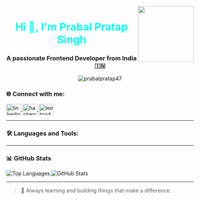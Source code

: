 <!-- Banner GIF -->
<img align="right" height="150" src="https://github.com/blackcater/blackcater/raw/main/images/banner.gif" />

<h1 align="center">
  <span style="color:#00ffee;">
    <blink>Hi 👋, I'm <strong>Prabal Pratap Singh</strong></blink>
  </span>
</h1>

<h3 align="center">A passionate Frontend Developer from India 🇮🇳</h3>

<p align="center">
  <img src="https://komarev.com/ghpvc/?username=prabalpratap47&label=Profile%20views&color=0e75b6&style=flat" alt="prabalpratap47" />
</p>

### 🌐 Connect with me:

<p align="left">
  <a href="https://www.linkedin.com/in/prabal-pratap-singh-342825217/" target="blank">
    <img align="center" src="https://raw.githubusercontent.com/rahuldkjain/github-profile-readme-generator/master/src/images/icons/Social/linked-in-alt.svg" alt="linkedin" height="30" width="40" />
  </a>
  <a href="https://www.hackerrank.com/prabalpratapsin5" target="blank">
    <img align="center" src="https://raw.githubusercontent.com/rahuldkjain/github-profile-readme-generator/master/src/images/icons/Social/hackerrank.svg" alt="hackerrank" height="30" width="40" />
  </a>
  <a href="https://www.leetcode.com/prabal_pratap47" target="blank">
    <img align="center" src="https://raw.githubusercontent.com/rahuldkjain/github-profile-readme-generator/master/src/images/icons/Social/leet-code.svg" alt="leetcode" height="30" width="40" />
  </a>
</p>

---

### 🛠️ Languages and Tools:

<p align="left">
  <!-- keep your icons here -->
</p>

---

### 📊 GitHub Stats

<p>
  <img align="left" src="https://github-readme-stats.vercel.app/api/top-langs?username=prabalpratap47&show_icons=true&locale=en&layout=compact" alt="Top Languages" />
</p>

<p>
  <img align="center" src="https://github-readme-stats.vercel.app/api?username=prabalpratap47&show_icons=true&locale=en" alt="GitHub Stats" />
</p>

---

> 🚀 Always learning and building things that make a difference.
